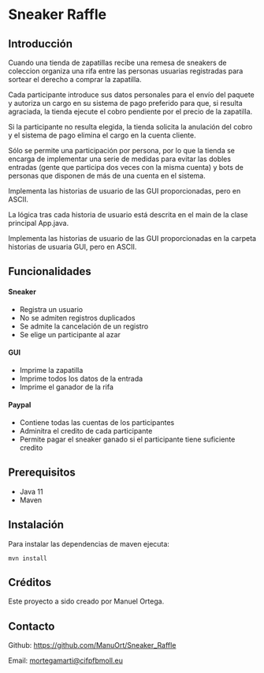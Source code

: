 #  Sneaker Raffle

## Introducción
Cuando una tienda de zapatillas recibe una remesa de sneakers de coleccion organiza una rifa entre las personas usuarias registradas para sortear el derecho a comprar la zapatilla.

Cada participante introduce sus datos personales para el envío del paquete y autoriza un cargo en su sistema de pago preferido para que, si resulta agraciada, la tienda ejecute el cobro pendiente por el precio de la zapatilla.

Si la participante no resulta elegida, la tienda solicita la anulación del cobro y el sistema de pago elimina el cargo en la cuenta cliente.

Sólo se permite una participación por persona, por lo que la tienda se encarga de implementar una serie de medidas para evitar las dobles entradas (gente que participa dos veces con la misma cuenta) y bots de personas que disponen de más de una cuenta en el sistema.

Implementa las historias de usuario de las GUI proporcionadas, pero en ASCII.

La lógica tras cada historia de usuario está descrita en el main de la clase principal App.java.

Implementa las historias de usuario de las GUI proporcionadas en la carpeta historias de usuaria GUI, pero en ASCII.
## Funcionalidades
#### Sneaker
- Registra un usuario
- No se admiten registros duplicados
- Se admite la cancelación de un registro
- Se elige un participante al azar


#### GUI
- Imprime la zapatilla
- Imprime todos los datos de la entrada
- Imprime el ganador de la rifa


#### Paypal
- Contiene todas las cuentas de los participantes
- Adminitra el credito de cada participante
- Permite pagar el sneaker ganado si el participante tiene suficiente credito



## Prerequisitos
- Java 11
- Maven

## Instalación

Para instalar las dependencias de maven ejecuta:
```
mvn install
```

## Créditos

Este proyecto a sido creado por Manuel Ortega.

## Contacto
Github: https://github.com/ManuOrt/Sneaker_Raffle

Email: mortegamarti@cifpfbmoll.eu


